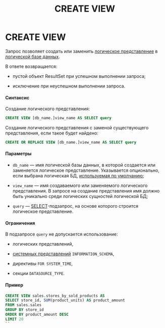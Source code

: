 ﻿---
layout: default
title: CREATE VIEW
nav_order: 14
parent: Запросы SQL+
grand_parent: Справочная информация
has_children: false
has_toc: false
---

CREATE VIEW
===========

Запрос позволяет создать или заменить [логическое представление](../../../Обзор_понятий_компонентов_и_связей/Основные_понятия/Логическое_представление/Логическое_представление.md) 
в [логической базе данных](../../../Обзор_понятий_компонентов_и_связей/Основные_понятия/Логическая_база_данных/Логическая_база_данных.md).

В ответе возвращается:

*   пустой объект ResultSet при успешном выполнении запроса;

*   исключение при неуспешном выполнении запроса.

#### Синтаксис

Создание логического представления:
```sql
CREATE VIEW [db_name.]view_name AS SELECT query
```
Создание логического представления с заменой существующего представления, если такое будет найдено:
```sql
CREATE OR REPLACE VIEW [db_name.]view_name AS SELECT query
```
#### Параметры

*   `db_name` — имя логической базы данных, в которой создается или заменяется логическое представление. 
    Указывается опционально, если выбрана логическая БД, 
    [используемая по умолчанию](../../../Работа_с_системой/Другие_функции/Определение_логической_БД_по_умолчанию/Определение_логической_БД_по_умолчанию.md);

*   `view_name` — имя создаваемого или заменяемого логического представления. В запросе на создание 
    представления имя должно быть уникально среди логических сущностей логической БД;

*   `query` — [SELECT](../SELECT/SELECT.md)-подзапрос, на основе которого строится логическое представление.


#### Ограничения

В подзапросе `query` не допускается использование:

*   логических представлений,

*   [системных представлений](../../Системные_представления_INFORMATION_SCHEMA/Системные_представления_INFORMATION_SCHEMA.md) 
    `INFORMATION_SCHEMA`,

*   директивы `FOR SYSTEM_TIME`,

*   секции `DATASOURCE_TYPE`.

#### Пример
```sql
CREATE VIEW sales.stores_by_sold_products AS
SELECT store_id, SUM(product_units) AS product_amount
FROM sales.sales
GROUP BY store_id
ORDER BY product_amount DESC
LIMIT 20
``